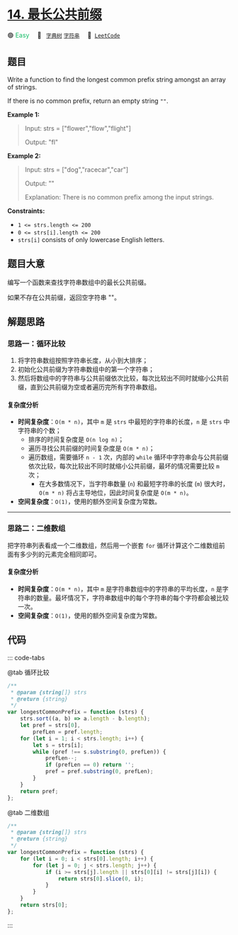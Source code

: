 # [14. 最长公共前缀](https://leetcode.com/problems/longest-common-prefix)

🟢 <font color=#15bd66>Easy</font>&emsp; 🔖&ensp; [`字典树`](/tag/trie.md) [`字符串`](/tag/string.md)&emsp; 🔗&ensp;[`LeetCode`](https://leetcode.com/problems/longest-common-prefix)

## 题目

Write a function to find the longest common prefix string amongst an array of
strings.

If there is no common prefix, return an empty string `""`.

**Example 1:**

> Input: strs = ["flower","flow","flight"]
>
> Output: "fl"

**Example 2:**

> Input: strs = ["dog","racecar","car"]
>
> Output: ""
>
> Explanation: There is no common prefix among the input strings.

**Constraints:**

- `1 <= strs.length <= 200`
- `0 <= strs[i].length <= 200`
- `strs[i]` consists of only lowercase English letters.

## 题目大意

编写一个函数来查找字符串数组中的最长公共前缀。

如果不存在公共前缀，返回空字符串 ""。

## 解题思路

### 思路一：循环比较

1. 将字符串数组按照字符串长度，从小到大排序；
2. 初始化公共前缀为字符串数组中的第一个字符串；
3. 然后将数组中的字符串与公共前缀依次比较，每次比较出不同时就缩小公共前缀，直到公共前缀为空或者遍历完所有字符串数组。

#### 复杂度分析

- **时间复杂度**：`O(m * n)`，其中 `m` 是 `strs` 中最短的字符串的长度，`n` 是 `strs` 中字符串的个数；
  - 排序的时间复杂度是 `O(n log n)`；
  - 遍历寻找公共前缀的时间复杂度是 `O(m * n)`；
  - 遍历数组，需要循环 `n - 1` 次，内部的 `while` 循环中字符串会与公共前缀依次比较，每次比较出不同时就缩小公共前缀，最坏的情况需要比较 `m` 次；
    - 在大多数情况下，当字符串数量 (`n`) 和最短字符串的长度 (`m`) 很大时，`O(m * n)` 将占主导地位，因此时间复杂度是 `O(m * n)`。
- **空间复杂度**：`O(1)`，使用的额外空间复杂度为常数。

---

### 思路二：二维数组

把字符串列表看成一个二维数组，然后用一个嵌套 `for` 循环计算这个二维数组前面有多少列的元素完全相同即可。

#### 复杂度分析

- **时间复杂度**：`O(m * n)`，其中 `m` 是字符串数组中的字符串的平均长度，`n` 是字符串的数量。最坏情况下，字符串数组中的每个字符串的每个字符都会被比较一次。
- **空间复杂度**：`O(1)`，使用的额外空间复杂度为常数。

## 代码

::: code-tabs

@tab 循环比较

```javascript
/**
 * @param {string[]} strs
 * @return {string}
 */
var longestCommonPrefix = function (strs) {
	strs.sort((a, b) => a.length - b.length);
	let pref = strs[0],
		prefLen = pref.length;
	for (let i = 1; i < strs.length; i++) {
		let s = strs[i];
		while (pref !== s.substring(0, prefLen)) {
			prefLen--;
			if (prefLen == 0) return '';
			pref = pref.substring(0, prefLen);
		}
	}
	return pref;
};
```

@tab 二维数组

```javascript
/**
 * @param {string[]} strs
 * @return {string}
 */
var longestCommonPrefix = function (strs) {
	for (let i = 0; i < strs[0].length; i++) {
		for (let j = 0; j < strs.length; j++) {
			if (i >= strs[j].length || strs[0][i] != strs[j][i]) {
				return strs[0].slice(0, i);
			}
		}
	}
	return strs[0];
};
```

:::
